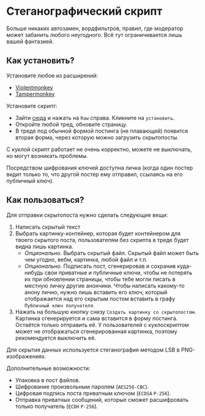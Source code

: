 # Стеганографический скрипт
Больше никаких автозамен, вордфильтров, правил, где модератор может забанить любого неугодного. Всё тут ограничивается лишь вашей фантазией.

## Как установить?
Установите любое из расширений:
* [Violentmonkey](https://violentmonkey.github.io)
* [Tampermonkey](https://www.tampermonkey.net)

Установите скрипт:
* Зайти [сюда](./HiddenThread.user.js) и нажать на `Raw` справа. Кликните на `установить`.
* Откройте любой тред, обновите страницу.
* В треде под обычной формой постинга (не плавающей) появится вторая форма, через которую можно загрузить скрытопосты.

C куклой скрипт работает не очень корректно, можете не выключать, но могут возникать проблемы.

Посредством шифрования ключей доступна личка (когда один постер видит только то, что другой постер ему отправил, ссылаясь на его публичный ключ).

## Как пользоваться?
Для отправки скрытопоста нужно сделать следующие вещи:
1. Написать скрытый текст
2. Выбрать картинку-контейнер, которая будет контейнером для твоего скрытого поста, пользователям без скрипта в треде будет видна лишь картинка.
    * *Опционально.* Выбрать скрытый файл. Скрытый файл может быть чем угодно, вебм, картинка, любой файл и т.п.
    * *Опционально.* Подписать пост, сгенерировав и сохранив куда-нибудь свои приватные и публичные ключи, чтобы не потерять их при обновлении страницы, чтобы тебе могли писать в местную личку другие анончики. Чтобы написать какому-то анону лично, нужно лишь вставить его ключ, который отображается над его скрытым постом вставить в графу `Публичный ключ получателя`.
3. Нажать на большую кнопку снизу `Создать картинку со скрытопостом`. Картинка сгенерируется и сама вставится в форму постинга. Остаётся только отправить её. У пользователей с куклоскриптом может не отображаться сгенерированная картинка, поэтому рекомендуется выключить её.


Для скрытия данных используется стеганография методом LSB в PNG-изображениях.

Дополнительные возможности:
- Упаковка в пост файлов.
- Шифрование произвольным паролем (`AES256-CBC`).
- Цифровая подпись поста приватным ключом (`ECDSA` `P-256`).
- Отправка приватных сообщений, которые сможет расшифровать только получатель (`ECDH` `P-256`).
